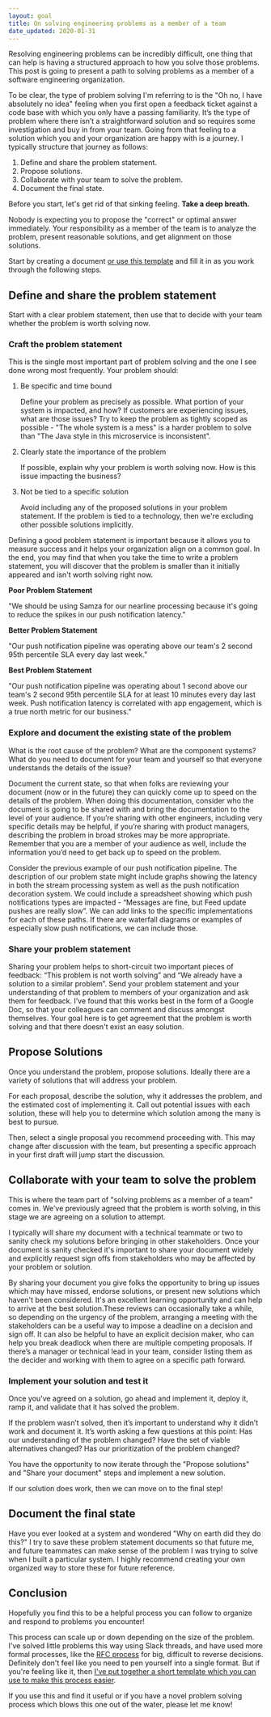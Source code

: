 ```yaml
---
layout: goal
title: On solving engineering problems as a member of a team
date_updated: 2020-01-31
---
```


Resolving engineering problems can be incredibly difficult, one thing that can help is having a structured approach to how you solve those problems. This post is going to present a path to solving problems as a member of a software engineering organization.

To be clear, the type of problem solving I'm referring to is the "Oh no, I have absolutely no idea" feeling when you first open a feedback ticket against a code base with which you only have a passing familiarity. It’s the type of problem where there isn’t a straightforward solution and so requires some investigation and buy in from your team. Going from that feeling to a solution which you and your organization are happy with is a journey. I typically structure that journey as follows:

1. Define and share the problem statement.
2. Propose solutions.
3. Collaborate with your team to solve the problem.
4. Document the final state.

Before you start, let's get rid of that sinking feeling. **Take a deep breath.**

Nobody is expecting you to propose the "correct" or optimal answer immediately. Your responsibility as a member of the team is to analyze the problem, present reasonable solutions, and get alignment on those solutions.

Start by creating a document [or use this template](https://docs.google.com/document/d/1BjBdeiZjPs5oHNkQzXBj8RNC5p2N20Kq54x9W3U4H2Q/edit?usp=sharing) and fill it in as you work through the following steps.
## Define and share the problem statement

Start with a clear problem statement, then use that to decide with your team whether the problem is worth solving now.
### Craft the problem statement
This is the single most important part of problem solving and the one I see done  wrong most frequently. Your problem should:

1. Be specific and time bound

    Define your problem as precisely as possible. What portion of your system is impacted, and how? If customers are experiencing issues, what are those issues? Try to keep the problem as tightly scoped as possible - "The whole system is a mess" is a harder problem to solve than "The Java style in this microservice is inconsistent".

2. Clearly state the importance of the problem

    If possible, explain why your problem is worth solving now. How is this issue impacting the business?

3. Not be tied to a specific solution

    Avoid including any of the proposed solutions in your problem statement. If the problem is tied to a technology, then we're excluding other possible solutions implicitly.

Defining a good problem statement is important because it allows you to measure success and it helps your organization align on a common goal. In the end, you may find that when you take the time to write a problem statement, you will discover that the problem is smaller than it initially appeared and isn't worth solving right now.

**Poor Problem Statement**

"We should be using Samza for our nearline processing because it's going to reduce the spikes in our push notification latency."

**Better Problem Statement**

"Our push notification pipeline was operating above our team's 2 second 95th percentile SLA every day last week."

**Best Problem Statement**

"Our push notification pipeline was operating about 1 second above our team's 2 second 95th percentile SLA for at least 10 minutes every day last week. Push notification latency is correlated with app engagement, which is a true north metric for our business."

### Explore and document the existing state of the problem

What is the root cause of the problem? What are the component systems? What do you need to document for your team and yourself so that everyone understands the details of the issue?

Document the current state, so that when folks are reviewing your document (now or in the future) they can quickly come up to speed on the details of the problem. When doing this documentation, consider who the document is going to be shared with and bring the documentation to the level of your audience. If you’re sharing with other engineers, including very specific details may be helpful, if you’re sharing with product managers, describing the problem in broad strokes may be more appropriate. Remember that you are a member of your audience as well, include the information you’d need to get back up to speed on the problem.

Consider the previous example of our push notification pipeline. The description of our problem state might include graphs showing the latency in both the stream processing system as well as the push notification decoration system. We could include a spreadsheet showing which push notifications types are impacted - “Messages are fine, but Feed update pushes are really slow”. We can add links to the specific implementations for each of these paths. If there are waterfall diagrams or examples of especially slow push notifications, we can include those.

### Share your problem statement

Sharing your problem helps to short-circuit two important pieces of feedback: “This problem is not worth solving” and “We already have a solution to a similar problem”. Send your problem statement and your understanding of that problem to members of your organization and ask them for feedback. I’ve found that this works best in the form of a Google Doc, so that your colleagues can comment and discuss amongst themselves. Your goal here is to get agreement that the problem is worth solving and that there doesn't exist an easy solution.

## Propose Solutions

Once you understand the problem, propose solutions. Ideally there are a variety of solutions that will address your problem.

For each proposal, describe the solution, why it addresses the problem, and the estimated cost of implementing it. Call out potential issues with each solution, these will help you to determine which solution among the many is best to pursue.

Then, select a single proposal you recommend proceeding with. This may change after discussion with the team, but presenting a specific approach in your first draft will jump start the discussion.

## Collaborate with your team to solve the problem

This is where the team part of "solving problems as a member of a team" comes in. We’ve previously agreed that the problem is worth solving, in this stage we are agreeing on a solution to attempt.

I typically will share my document with a technical teammate or two to sanity check my solutions before bringing in other stakeholders. Once your document is sanity checked it's important to share your document widely and explicitly request sign offs from stakeholders who may be affected by your problem or solution.

By sharing your document you give folks the opportunity to bring up issues which may have missed, endorse solutions, or present new solutions which haven't been considered. It's an excellent learning opportunity and can help to arrive at the best solution.These reviews can occasionally take a while, so depending on the urgency of the problem, arranging a meeting with the stakeholders can be a useful way to impose a deadline on a decision and sign off. It can also be helpful to have an explicit decision maker, who can help you break deadlock when there are multiple competing proposals. If there’s a manager or technical lead in your team, consider listing them as the decider and working with them to agree on a specific path forward.

### Implement your solution and test it
Once you’ve agreed on a solution, go ahead and implement it, deploy it, ramp it, and validate that it has solved the problem.

If the problem wasn’t solved, then it’s important to understand why it didn’t work and document it. It’s worth asking a few questions at this point: Has our understanding of the problem changed? Have the set of viable alternatives changed? Has our prioritization of the problem changed?

You have the opportunity to now iterate through the "Propose solutions" and "Share your document" steps and implement a new solution.

If our solution does work, then we can move on to the final step!

## Document the final state
Have you ever looked at a system and wondered "Why on earth did they do this?" I try to save these problem statement documents so that future me, and future teammates can make sense of the problem I was trying to solve when I built a particular system. I highly recommend creating your own organized way to store these for future reference.

## Conclusion
Hopefully you find this to be a helpful process you can follow to organize and respond to problems you encounter!

This process can scale up or down depending on the size of the problem. I've solved little problems this way using Slack threads, and have used more formal processes, like the [RFC process](https://blog.pragmaticengineer.com/scaling-engineering-teams-via-writing-things-down-rfcs/) for big, difficult to reverse decisions. Definitely don't feel like you need to pen yourself into a single format. But if you're feeling like it, then [I've put together a short template which you can use to make this process easier](https://docs.google.com/document/d/1BjBdeiZjPs5oHNkQzXBj8RNC5p2N20Kq54x9W3U4H2Q/edit?usp=sharing).

If you use this and find it useful or if you have a novel problem solving process which blows this one out of the water, please let me know!